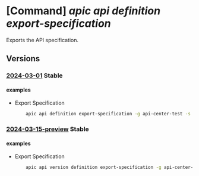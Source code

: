 # [Command] _apic api definition export-specification_

Exports the API specification.

## Versions

### [2024-03-01](/Resources/mgmt-plane/L3N1YnNjcmlwdGlvbnMve30vcmVzb3VyY2Vncm91cHMve30vcHJvdmlkZXJzL21pY3Jvc29mdC5hcGljZW50ZXIvc2VydmljZXMve30vd29ya3NwYWNlcy97fS9hcGlzL3t9L3ZlcnNpb25zL3t9L2RlZmluaXRpb25zL3t9L2V4cG9ydHNwZWNpZmljYXRpb24=/2024-03-01.xml) **Stable**

<!-- mgmt-plane /subscriptions/{}/resourcegroups/{}/providers/microsoft.apicenter/services/{}/workspaces/{}/apis/{}/versions/{}/definitions/{}/exportspecification 2024-03-01 -->

#### examples

- Export Specification
    ```bash
        apic api definition export-specification -g api-center-test -s contosoeuap --api-id echo-api --version-id 2023-01-01 --definition-id default --file-name filename.json
    ```

### [2024-03-15-preview](/Resources/mgmt-plane/L3N1YnNjcmlwdGlvbnMve30vcmVzb3VyY2Vncm91cHMve30vcHJvdmlkZXJzL21pY3Jvc29mdC5hcGljZW50ZXIvc2VydmljZXMve30vd29ya3NwYWNlcy97fS9hcGlzL3t9L3ZlcnNpb25zL3t9L2RlZmluaXRpb25zL3t9L2V4cG9ydHNwZWNpZmljYXRpb24=/2024-03-15-preview.xml) **Stable**

<!-- mgmt-plane /subscriptions/{}/resourcegroups/{}/providers/microsoft.apicenter/services/{}/workspaces/{}/apis/{}/versions/{}/definitions/{}/exportspecification 2024-03-15-preview -->

#### examples

- Export Specification
    ```bash
        apic api version definition export-specification -g api-center-test -s contosoeuap --api-name echo-api --version-name 2023-01-01 --definition-name default
    ```

